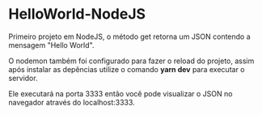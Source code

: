 # HelloWorld-NodeJS
Primeiro projeto em NodeJS, o método get retorna um JSON contendo a mensagem "Hello World". 

O nodemon também foi configurado para fazer o reload do projeto, assim após instalar as depências utilize o comando **yarn dev** para executar o servidor.

Ele executará na porta 3333 então você pode visualizar o JSON no navegador através do localhost:3333.
